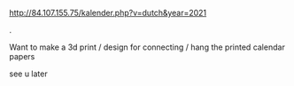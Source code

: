 http://84.107.155.75/kalender.php?v=dutch&year=2021

.

Want to make a 3d print / design for connecting / hang the printed calendar papers

see u later
